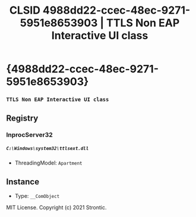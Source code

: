 ﻿---
title: "CLSID 4988dd22-ccec-48ec-9271-5951e8653903 | TTLS Non EAP Interactive UI class"
excerpt: What is COM-Object CLSID 4988dd22-ccec-48ec-9271-5951e8653903?
---

# {4988dd22-ccec-48ec-9271-5951e8653903}

### `TTLS Non EAP Interactive UI class`

## Registry


### InprocServer32

##### `C:\Windows\system32\ttlsext.dll`
* ThreadingModel: `Apartment`

## Instance

* Type: `__ComObject`

MIT License. Copyright (c) 2021 Strontic.



